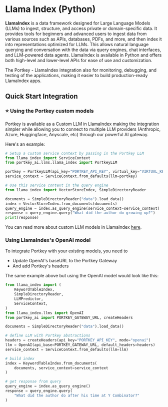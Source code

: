 # Llama Index (Python)

**LlamaIndex** is a data framework designed for Large Language Models (LLMs) to ingest, structure, and access private or domain-specific data. It provides tools for beginners and advanced users to ingest data from various sources such as APIs, databases, PDFs, and more, and then index it into representations optimized for LLMs. This allows natural language querying and conversation with the data via query engines, chat interfaces, and LLM-powered data agents. LlamaIndex is available in Python and offers both high-level and lower-level APIs for ease of use and customization.

The Portkey - LlamaIndex integration also for monitoring, debugging, and testing of the applications, making it easier to build production-ready LlamaIndex apps.

## Quick Start Integration

### ⭐️ Using the Portkey custom models

Portkey is available as a Custom LLM in LlamaIndex making the integration simpler while allowing you to connect to multiple LLM providers (Anthropic, Azure, Huggingface, Anyscale, etc) through our powerful AI gateway.

Here's an example:

```python
# Setup a custom service context by passing in the Portkey LLM
from llama_index import ServiceContext
from portkey_ai.llms.llama_index import PortkeyLLM

portkey = PortkeyLLM(api_key="PORTKEY_API_KEY", virtual_key="VIRTUAL_KEY")
service_context = ServiceContext.from_defaults(llm=portkey)
```

```python
# Use this service context in the query engine
from llama_index import VectorStoreIndex, SimpleDirectoryReader

documents = SimpleDirectoryReader("data").load_data()
index = VectorStoreIndex.from_documents(documents)
query_engine = index.as_query_engine(service_context=service_context)
response = query_engine.query("What did the author do growing up?")
print(response)
```

You can read more about custom LLM models in LlamaIndex [here](https://docs.llamaindex.ai/en/stable/module\_guides/models/llms/usage\_custom.html).

### Using LlamaIndex's OpenAI model

To integrate Portkey with your existing models, you need to

* Update OpenAI's baseURL to the Portkey Gateway
* And add Portkey's headers

The same example above but using the OpenAI model would look like this:
```python
from llama_index import (
    KeywordTableIndex,
    SimpleDirectoryReader,
    LLMPredictor,
    ServiceContext,
)
from llama_index.llms import OpenAI
from portkey_ai import PORTKEY_GATEWAY_URL, createHeaders

documents = SimpleDirectoryReader("data").load_data()

# define LLM with Portkey abstractions
headers = createHeaders(api_key="PORTKEY_API_KEY", mode="openai")
llm = OpenAI(api_base=PORTKEY_GATEWAY_URL, default_headers=headers)
service_context = ServiceContext.from_defaults(llm=llm)

# build index
index = KeywordTableIndex.from_documents(
    documents, service_context=service_context
)

# get response from query
query_engine = index.as_query_engine()
response = query_engine.query(
    "What did the author do after his time at Y Combinator?"
)
```
